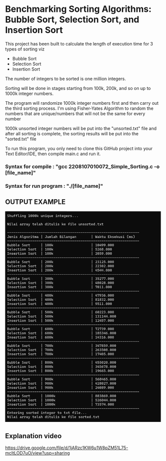 # Benchmarking Sorting Algorithms: Bubble Sort, Selection Sort, and Insertion Sort

This project has been built to calculate the length of execution time for 3 types of sorting viz
- Bubble Sort
- Selection Sort
- Insertion Sort

The number of integers to be sorted is one million integers.

Sorting will be done in stages starting from 100k, 200k, and so on up to 1000k integer numbers.

The program will randomize 1000k integer numbers first and then carry out the third sorting process. I'm using Fisher-Yates Algorithm to random the numbers that are unique/numbers that will not be the same for every number

1000k unsorted integer numbers will be put into the "unsorted.txt" file and after all sorting is complete, the sorting results will be put into the "sorted.txt" file

To run this program, you only need to clone this GitHub project into your Text Editor/IDE, 
then compile main.c and run it. 

### Syntax for compile        : "gcc 2208107010072_Simple_Sorting.c -o [file_name]"
### Syntax for run program    : "./[file_name]"

## OUTPUT EXAMPLE

![output_example](output_example.png)

## Explanation video
https://drive.google.com/file/d/1jARzc1KW6u1W8pZM51L75-mcItLOD7uO/view?usp=sharing
